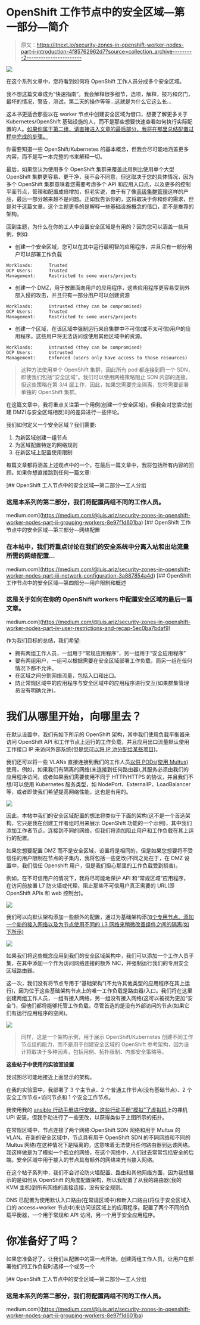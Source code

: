 # OpenShift 工作节点中的安全区域—第一部分—简介

> 原文：<https://itnext.io/security-zones-in-openshift-worker-nodes-part-i-introduction-4f85762962d7?source=collection_archive---------2----------------------->

![](img/f2c3004f4e383bf7c062e83c8c8a92b7.png)

在这个系列文章中，您将看到如何将 OpenShift 工作人员分成多个安全区域。

我不想这篇文章成为“快速指南”。我会解释很多细节，选项，解释，技巧和窍门，最坏的情况，警告，测试，第二天的操作等等…这就是为什么它这么长…

这本书更适合那些以在 worker 节点中创建安全区域为借口，想要了解更多关于 Kubernetes/OpenShift 基础设施的人，而不是那些想要快速查看如何执行实际配置的人。[如果你属于第二组，请直接进入文章的最后部分，我将在那里总结配置过程中完成的步骤。](https://medium.com/@luis.ariz/security-zones-in-openshift-worker-nodes-part-iv-user-restrictions-and-recap-5ec0ba7bdaf9)

你需要知道一些 OpenShift/Kubernetes 的基本概念，但我会尽可能地涵盖更多内容，而不是写一本完整的书来解释一切。

最后，如果您认为使用多个 OpenShift 集群来覆盖此用例比使用单个大型 OpenShift 集群更容易、更干净，我不会不同意，但这取决于您的具体情况，因为多个 OpenShift 集群意味着您需要考虑多个 API 和应用入口点，以及更多的控制平面节点，管理和配置成倍增加，但老实说，由于有了像[高级集群管理](https://www.redhat.com/en/technologies/management/advanced-cluster-management)这样的产品，最后一部分越来越不是问题。正如我告诉你的，这将取决于你和你的需求，但是对于这篇文章，这个主题更多的是解释一些基础设施概念的借口，而不是推荐的架构。

回到主题，为什么在你的工人中设置安全区域是有用的？因为您可以涵盖一些用例，例如:

*   创建一个安全区域，您可以在其中运行最明智的应用程序，并且只有一部分用户可以部署工作负载

```
Workloads:      Trusted
OCP Users:      Trusted
Management:     Restricted to some users/projects
```

*   创建一个 DMZ，用于放置面向用户的应用程序，这些应用程序更容易受到外部入侵的攻击，并且只有一部分用户可以创建资源

```
Workloads:      Untrusted (they can be compromised)
OCP Users:      Trusted
Management:     Restricted to some users/projects
```

*   创建一个区域，在该区域中强制运行来自集群中不可信(或不太可信)用户的应用程序。这些用户将无法访问或使用其他区域中的资源。

```
Workloads:      Untrusted (they can be compromised)
OCP Users:      Untrusted
Management:     Enforced (users only have access to those resources)
```

> 这种方法使用单个 OpenShift 集群，因此所有 pod 都连接到同一个 SDN，即使我们包括“安全区域”。我们可以使用网络策略阻止 SDN 内部的连接，但这些策略在第 3/4 层工作，因此，如果您需要完全隔离，您将需要部署单独的 OpenShift 集群。

在这篇文章中，我将重点关注第一个用例(创建一个安全区域)，但我会对您尝试创建 DMZ(与安全区域相反)时的差异进行一些评论。

我们如何定义一个安全区域？我们需要:

1.  为新区域创建一组节点
2.  为区域配置特定的网络规则
3.  在新区域上配置使用限制

每篇文章都将涵盖上述观点中的一个，在最后一篇文章中，我将包括所有内容的回顾。如果你想直接跳到任何一篇文章:

[](https://medium.com/@luis.ariz/security-zones-in-openshift-worker-nodes-part-ii-grouping-workers-8e97f1d601ba) [## OpenShift 工人节点中的安全区域—第二部分—工人分组

### 这是本系列的第二部分，我们将配置两组不同的工作人员。

medium.com](https://medium.com/@luis.ariz/security-zones-in-openshift-worker-nodes-part-ii-grouping-workers-8e97f1d601ba) [](https://medium.com/@luis.ariz/security-zones-in-openshift-worker-nodes-part-iii-network-configuration-3a887854a4d) [## OpenShift 工作节点中的安全区域—第三部分—网络配置

### 在本帖中，我们将重点讨论在我们的安全系统中分离入站和出站流量所需的网络配置…

medium.com](https://medium.com/@luis.ariz/security-zones-in-openshift-worker-nodes-part-iii-network-configuration-3a887854a4d) [](https://medium.com/@luis.ariz/security-zones-in-openshift-worker-nodes-part-iv-user-restrictions-and-recap-5ec0ba7bdaf9) [## OpenShift 工作节点中的安全区域—第四部分—用户限制和概述

### 这是关于如何在你的 OpenShift workers 中配置安全区域的最后一篇文章。

medium.com](https://medium.com/@luis.ariz/security-zones-in-openshift-worker-nodes-part-iv-user-restrictions-and-recap-5ec0ba7bdaf9) 

作为我们目标的总结，我们希望:

*   拥有两组工作人员，一组用于“常规应用程序”，另一组用于“安全应用程序”
*   要有两组用户，一组可以根据需要在安全区域部署工作负载，而另一组在任何情况下都不允许。
*   在区域之间分割网络流量，包括入口和出口。
*   防止常规区域中的应用程序与安全区域中的应用程序进行交互(如果群集管理员没有明确允许)。

# 我们从哪里开始，向哪里去？

在默认设置中，我们有如下所示的 OpenShift 架构，其中我们使用负载平衡器来访问 OpenShift API 和工作节点上运行的工作负载，并且应用出口流量默认使用工作接口 IP 来访问外部系统(但是[您可以将 IP 池分配给某些项目](https://docs.openshift.com/container-platform/4.5/networking/openshift_sdn/assigning-egress-ips.html))。

我们还可以将一些 VLANs 直接连接到我们的工作人员[以供 PODs(使用 Multus)](https://www.openshift.com/blog/demystifying-multus) 使用，例如，如果我们有隔离的网络(未连接到任何路由器),其服务必须由我们的应用程序访问，或者如果我们需要使用不同于 HTTP/HTTPS 的协议，并且我们不想/可以使用 Kubernetes 服务类型，如 NodePort、ExternalIP、LoadBalancer 等，或者即使我们希望提高网络性能，这也是有用的。

![](img/e1f89221ff70f68f5dd6558d35f787d9.png)

因此，本帖中我们的安全区域配置的想法将类似于下面的架构(这不是一个首选架构，它只是我在创建工作者组时用来展示 OpenShift 功能的一个示例)，其中我们添加工作者节点，连接到不同的网络，但我们将添加阻止用户和工作负载在其上运行的配置。

如果您想要配置 DMZ 而不是安全区域，设置将是相同的，但是如果您想要将不受信任的用户限制在节点的子集内，我将包括一些更改(不同之处在于，在 DMZ 设置中，我们信任 Openshift 用户，但是我们担心那里的工作负载受到损害)。

例如，在不可信用户的情况下，我将尽可能地保护 API 和“常规区域”应用程序，在访问前放置 L7 防火墙或代理，阻止那些不可信用户真正需要的 URL(即 OpenShift APIs 和 web 控制台)。

![](img/de94912dfe42ff5a224722a2bc2b96ec.png)

我们可以向默认架构添加一些额外的配置，通过为基础架构添加[个专用节点、添加一个新的接入网络以及为节点使用不同的 L3 网络来稍微改善组件之间的隔离(如下所示)](https://access.redhat.com/solutions/5034771)

![](img/2c45fd44197c130475d2b4a21fed9d5b.png)

如果我们将这些概念应用到我们的安全区域架构中，我们可以添加一个工作人员子集，在其中添加一个作为访问网络连接的额外 NIC，并强制运行我们的专用安全区域路由器。

这一次，我们没有将节点专用于“基础架构”(不允许其他类型的应用程序在其上运行)，因为位于这些基础架构节点上的唯一工作负载是路由器/入口。我们将在这里创建两组工作人员，一组有接入网络，另一组没有接入网络(这可以被视为更加“安全”)，但他们都将能够托管工作负载，尽管首选的是没有外部访问的节点(如果它们有运行应用程序的空间)。

![](img/31c2a4911c8ed242012e0dd852dde8b9.png)

> 同样，这是一个架构示例，用于展示 OpenShift/Kubernetes 创建不同工作节点组的能力，而不是用于创建安全区域的 OpenShift 参考架构，因为设计将取决于多种因素，包括用例、拓扑限制、内部安全策略等。

**这些帖子中使用的实验室设置**

我试图尽可能地接近上面显示的架构。

在我的实验室中，我部署了 3 个主节点、2 个普通工作节点(没有基础节点)、2 个安全工作节点+访问节点和 1 个安全工作节点。

我使用我的 [ansible 行动手册进行安装，这些行动手册“模拟”了虚拟机](https://github.com/luisarizmendi/ocp-kvm-bm-upi)上的裸机 UPI 安装，但我手动进行了一些更改，以获得类似于上图所示的拓扑。

在常规区域中，节点连接了两个网络:OpenShift SDN 网络和用于 Multus 的 VLAN。在新的安全区域中，节点具有用于 OpenShift SDN 的不同网络和不同的 Multus 网络(在这种情况下是隔离的，这意味着无法使用任何路由器到达该网络。我这样做是为了模拟一个孤立的网络，在这个网络中，人们过去常常包括安全的后端。安全区域中用于接入的节点具有额外的网络来充当接入网络。

在这个帖子系列中，我们不会讨论防火墙配置、路由和其他网络方面，因为我想展示的是如何从 OpenShift 的角度配置架构，所以我配置了从我的路由器(我的 KVM 主机)到所有网络的直接连接，没有安全规则。

DNS 已配置为使用默认入口路由(在常规区域中)和新入口路由(将位于安全区域入口的 access+worker 节点中)来访问该区域上的应用程序。配置了两个不同的负载平衡器，一个用于常规和 API 访问，另一个用于安全应用程序。

# **你准备好了吗？**

如果您准备好了，让我们从配置中的第一点开始，创建两组工作人员，让用户在部署他们的工作负载时选择一个或另一个

[](https://medium.com/@luis.ariz/security-zones-in-openshift-worker-nodes-part-ii-grouping-workers-8e97f1d601ba) [## OpenShift 工人节点中的安全区域—第二部分—工人分组

### 这是本系列的第二部分，我们将配置两组不同的工作人员。

medium.com](https://medium.com/@luis.ariz/security-zones-in-openshift-worker-nodes-part-ii-grouping-workers-8e97f1d601ba)